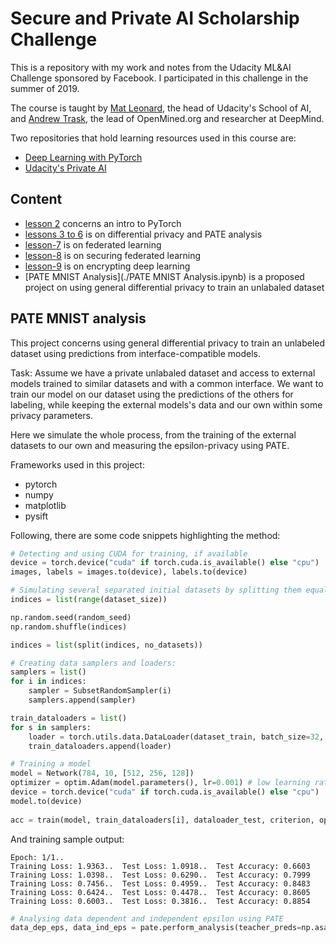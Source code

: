 # Secure and Private AI Scholarship Challenge
This is a repository with my work and notes from the Udacity ML&AI Challenge
sponsored by Facebook. I participated in this challenge in the summer of 2019.

The course is taught by [Mat Leonard](https://twitter.com/MatDrinksTea), the
head of Udacity's School of AI, and [Andrew Trask](http://iamtrask.github.io/),
the lead of OpenMined.org and researcher at DeepMind.

Two repositories that hold learning resources used in this course are:
- [Deep Learning with PyTorch](https://github.com/udacity/deep-learning-v2-pytorch)
- [Udacity's Private AI](https://github.com/udacity/private-ai)

## Content
- [lesson 2](./lesson-2/) concerns an intro to PyTorch
- [lessons 3 to 6](./lesson-3-6) is on differential privacy and PATE analysis
- [lesson-7](./lesson-7) is on federated learning
- [lesson-8](./lesson-8) is on securing federated learning
- [lesson-9](./lesson-9) is on encrypting deep learning
- [PATE MNIST Analysis](./PATE MNIST Analysis.ipynb) is a proposed project
on using general differential privacy to train an unlabaled dataset

## PATE MNIST analysis

This project concerns using general differential privacy to train an unlabeled dataset using predictions from interface-compatible models.

Task: Assume we have a private unlabaled dataset and access to  external models trained to similar datasets and with a common interface.  We want to train our model on our dataset using the predictions of the  others for labeling, while keeping the external models's data and our  own within some privacy parameters.

Here we simulate the whole process, from the training of the external  datasets to our own and measuring the epsilon-privacy using PATE.

Frameworks used in this project:
- pytorch
- numpy
- matplotlib
- pysift

Following, there are some code snippets highlighting the method:

```python
# Detecting and using CUDA for training, if available
device = torch.device("cuda" if torch.cuda.is_available() else "cpu")
images, labels = images.to(device), labels.to(device)
```

```python
# Simulating several separated initial datasets by splitting them equally
indices = list(range(dataset_size))

np.random.seed(random_seed)
np.random.shuffle(indices)

indices = list(split(indices, no_datasets))

# Creating data samplers and loaders:
samplers = list()
for i in indices:
    sampler = SubsetRandomSampler(i)
    samplers.append(sampler)

train_dataloaders = list()
for s in samplers:
    loader = torch.utils.data.DataLoader(dataset_train, batch_size=32, sampler=s)
    train_dataloaders.append(loader)
```

```python
# Training a model
model = Network(784, 10, [512, 256, 128])
optimizer = optim.Adam(model.parameters(), lr=0.001) # low learning rate to simulate real life
device = torch.device("cuda" if torch.cuda.is_available() else "cpu")
model.to(device)
    
acc = train(model, train_dataloaders[i], dataloader_test, criterion, optimizer, epochs=1)
```

And training sample output:

```
Epoch: 1/1.. 
Training Loss: 1.9363..  Test Loss: 1.0918..  Test Accuracy: 0.6603
Training Loss: 1.0398..  Test Loss: 0.6290..  Test Accuracy: 0.7999
Training Loss: 0.7456..  Test Loss: 0.4959..  Test Accuracy: 0.8483
Training Loss: 0.6424..  Test Loss: 0.4478..  Test Accuracy: 0.8605
Training Loss: 0.6003..  Test Loss: 0.3816..  Test Accuracy: 0.8854
```

```python
# Analysing data dependent and independent epsilon using PATE
data_dep_eps, data_ind_eps = pate.perform_analysis(teacher_preds=np.asarray(predictions), indices=consensus, noise_eps=eps, delta=1e-5, moments=4)
```

